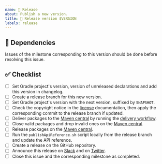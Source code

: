 ```yaml
---
name: 🔖 Release
about: Publish a new version.
title: 🔖 Release version $VERSION
labels: release
---
```


## 🔗 Dependencies

Issues of the milestone corresponding to this version should be done before resolving this issue.

## ✅ Checklist

- [ ] Set Gradle project's version, version of unreleased declarations and add this version in changelog.
- [ ] Create a release branch for this new version.
- [ ] Set Gradle project's version with the next version, suffixed by `SNAPSHOT`.
- [ ] Check the copyright notice in the [license] documentation, then apply the corresponding commit to the release branch if updated.
- [ ] Deliver packages to the [Maven central] by running the [delivery workflow].
- [ ] Close valid packages and drop invalid ones on the [Maven central].
- [ ] Release packages on the [Maven central].
- [ ] Run the `publishApiReference.sh` script locally from the release branch and update the API reference.
- [ ] Create a release on the GitHub repository.
- [ ] Announce this release on [Slack] and on [Twitter].
- [ ] Close this issue and the corresponding milestone as completed.

[delivery workflow]: https://github.com/kotools/types/actions/workflows/delivery.yml
[license]: https://github.com/kotools/types/blob/main/LICENSE.txt
[maven central]: https://s01.oss.sonatype.org
[slack]: https://kotlinlang.slack.com/archives/C05H0L1LD25
[twitter]: https://twitter.com/KotoolsContact

